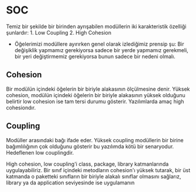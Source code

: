 # SOC

Temiz bir şekilde bir birinden ayrışabilen modüllerin iki karakteristik özelliği şunlardır:
    1. Low Coupling
    2. High Cohesion

* Öğelerimizi modüllere ayırırken genel olarak izlediğimiz prensip şu: Bir değişiklik yapmamız gerekiyorsa sadece bir yerde yapmamız gerekmeli, bir yeri değiştirmemiz gerekiyorsa bunun sadece bir nedeni olmalı.



## Cohesion

Bir modülün içindeki öğelerin bir biriyle alakasının ölçülmesine denir. Yüksek cohesion, modülün içindeki öğelerin bir biriyle alakasının yüksek olduğunu belirtir low cohesion ise tam tersi durumu gösterir. Yazılımlarda amaç high cohesiondır.

## Coupling

Modüller arasındaki bağı ifade eder. Yüksek coupling modüllerin bir birine bağımlılığının çok olduğunu gösterir bu yazılımda kötü bir senaryodur. Hedeflenen low couplingdir.


High cohesion, low coupling'i class, package, library katmanlarında uygulayabiliriz. Bir sınıf içindeki metodların cohesion'ı yüksek tutarak, bir üst katmanda o paketteki sınıfların bir biriyle alakalı sınıflar olmasını sağlarız, library ya da application seviyesinde ise uygulamanın